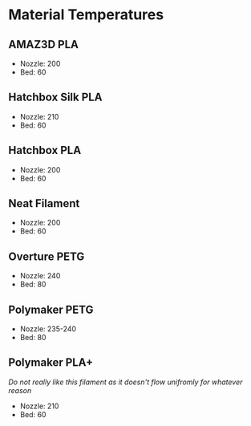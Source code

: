 # Material Temperatures

## AMAZ3D PLA

- Nozzle: 200
- Bed: 60

## Hatchbox Silk PLA

- Nozzle: 210
- Bed: 60

## Hatchbox PLA

- Nozzle: 200
- Bed: 60

## Neat Filament

- Nozzle: 200
- Bed: 60

## Overture PETG

- Nozzle: 240
- Bed: 80

## Polymaker PETG

- Nozzle: 235-240
- Bed: 80

## Polymaker PLA+

*Do not really like this filament as it doesn't flow unifromly for whatever reason*

- Nozzle: 210
- Bed: 60
